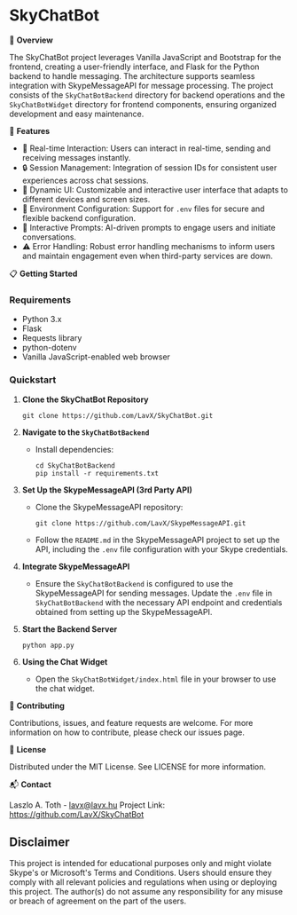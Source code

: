 # SkyChatBot

🚀 **Overview**

The SkyChatBot project leverages Vanilla JavaScript and Bootstrap for the frontend, creating a user-friendly interface, and Flask for the Python backend to handle messaging. The architecture supports seamless integration with SkypeMessageAPI for message processing. The project consists of the `SkyChatBotBackend` directory for backend operations and the `SkyChatBotWidget` directory for frontend components, ensuring organized development and easy maintenance.

🌟 **Features**

- 📡 Real-time Interaction: Users can interact in real-time, sending and receiving messages instantly.
- 🔒 Session Management: Integration of session IDs for consistent user experiences across chat sessions.
- 🎨 Dynamic UI: Customizable and interactive user interface that adapts to different devices and screen sizes.
- 🔐 Environment Configuration: Support for `.env` files for secure and flexible backend configuration.
- 🤖 Interactive Prompts: AI-driven prompts to engage users and initiate conversations.
- ⚠️ Error Handling: Robust error handling mechanisms to inform users and maintain engagement even when third-party services are down.

📋 **Getting Started**

### Requirements

- Python 3.x
- Flask
- Requests library
- python-dotenv
- Vanilla JavaScript-enabled web browser

### Quickstart

1. **Clone the SkyChatBot Repository**
   ```
   git clone https://github.com/LavX/SkyChatBot.git
   ```

2. **Navigate to the `SkyChatBotBackend`**
   - Install dependencies:
     ```
     cd SkyChatBotBackend
     pip install -r requirements.txt
     ```

3. **Set Up the SkypeMessageAPI (3rd Party API)**
   - Clone the SkypeMessageAPI repository:
     ```
     git clone https://github.com/LavX/SkypeMessageAPI.git
     ```
   - Follow the `README.md` in the SkypeMessageAPI project to set up the API, including the `.env` file configuration with your Skype credentials.

4. **Integrate SkypeMessageAPI**
   - Ensure the `SkyChatBotBackend` is configured to use the SkypeMessageAPI for sending messages. Update the `.env` file in `SkyChatBotBackend` with the necessary API endpoint and credentials obtained from setting up the SkypeMessageAPI.

5. **Start the Backend Server**
   ```
   python app.py
   ```

6. **Using the Chat Widget**
   - Open the `SkyChatBotWidget/index.html` file in your browser to use the chat widget.

👐 **Contributing**

Contributions, issues, and feature requests are welcome. For more information on how to contribute, please check our issues page.

📜 **License**

Distributed under the MIT License. See LICENSE for more information.

📬 **Contact**

Laszlo A. Toth - lavx@lavx.hu
Project Link: https://github.com/LavX/SkyChatBot

## Disclaimer

This project is intended for educational purposes only and might violate Skype's or Microsoft's Terms and Conditions. Users should ensure they comply with all relevant policies and regulations when using or deploying this project. The author(s) do not assume any responsibility for any misuse or breach of agreement on the part of the users.
